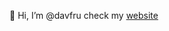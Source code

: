 👋 Hi, I’m @davfru check my [website](www.davidefruci.com)


<!---
davfru/davfru is a ✨ special ✨ repository because its `README.md` (this file) appears on your GitHub profile.
You can click the Preview link to take a look at your changes.
--->
